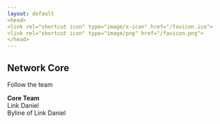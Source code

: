 ```yaml
---
layout: default
<head>
<link rel="shortcut icon" type="image/x-icon" href="/favicon.ico">
<link rel="shortcut icon" type="image/png" href="/favicon.png">
</head>
---
```

## Network Core
Follow the team 

<b>Core Team</b>
<br>
Link Daniel
<br>
Byline of Link Daniel
<br>
